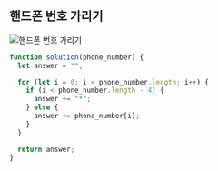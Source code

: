 ## 핸드폰 번호 가리기

![핸드폰 번호 가리기](https://media.discordapp.net/attachments/1069627422581989409/1102595400755589220/image.png?width=1196&height=650)

```js
function solution(phone_number) {
  let answer = "";

  for (let i = 0; i < phone_number.length; i++) {
    if (i < phone_number.length - 4) {
      answer += "*";
    } else {
      answer += phone_number[i];
    }
  }

  return answer;
}
```
